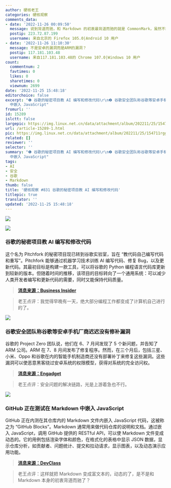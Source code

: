 ```yaml
---
author: 硬核老王
categories: 硬核观察
comments_data:
- date: '2022-11-26 00:09:50'
  message: 说到背道而驰，和 Markdown 的初衷最背道而驰的就是 CommonMark，虽然不能说没有价值，但对 Markdown 用于日常书写的本意是一种误读
  postip: 223.72.87.199
  username: 来自北京的 Firefox 105.0|Android 10 用户
- date: '2022-11-26 11:10:30'
  message: 不是安卓的漏洞而是ARM的漏洞？
  postip: 117.181.103.48
  username: 来自117.181.103.48的 Chrome 107.0|Windows 10 用户
count:
  commentnum: 2
  favtimes: 0
  likes: 0
  sharetimes: 0
  viewnum: 2699
date: '2022-11-25 15:48:18'
editorchoice: false
excerpt: "❶ 谷歌的秘密项目教 AI 编写和修改代码\r\n❷ 谷歌安全团队称谷歌等安卓手机厂商迟迟没有修补漏洞\r\n❸ GitHub 正在测试在 Markdown
  中嵌入 JavaScript"
fromurl: ''
id: 15289
islctt: false
largepic: https://img.linux.net.cn/data/attachment/album/202211/25/154711rggloqhsp2ux2ubl.jpg
url: /article-15289-1.html
pic: https://img.linux.net.cn/data/attachment/album/202211/25/154711rggloqhsp2ux2ubl.jpg.thumb.jpg
related: []
reviewer: ''
selector: ''
summary: "❶ 谷歌的秘密项目教 AI 编写和修改代码\r\n❷ 谷歌安全团队称谷歌等安卓手机厂商迟迟没有修补漏洞\r\n❸ GitHub 正在测试在 Markdown
  中嵌入 JavaScript"
tags:
- AI
- 安全
- 谷歌
- Markdown
thumb: false
title: '硬核观察 #831 谷歌的秘密项目教 AI 编写和修改代码'
titlepic: true
translator: ''
updated: '2022-11-25 15:48:18'
---
```


![](/data/attachment/album/202211/25/154711rggloqhsp2ux2ubl.jpg)


![](/data/attachment/album/202211/25/154720wbcfm6pfsl9slmbd.jpg)


### 谷歌的秘密项目教 AI 编写和修改代码


这个名为 Pitchfork 的秘密项目现已转到谷歌实验室，旨在 “教代码自己编写代码和重写”。Pitchfork 能够通过机器学习技术训练 AI 编写代码、修复 Bug，以及更新代码。其最初目标是构建一款工具，可以将谷歌的 Python 编程语言代码库更新到较新的版本。但随着时间的推移，该项目的目标转向了一个通用系统：可以减少人类开发者编写和更新代码的需要，同时又能保持代码质量。



> 
> **[消息来源：Business Insider](https://www.businessinsider.com/google-ai-write-fix-code-developer-assistance-pitchfork-generative-2022-11)**
> 
> 
> 



> 
> 老王点评：我觉得早晚有一天，绝大部分编程工作都变成了计算机自己进行的了。
> 
> 
> 


![](/data/attachment/album/202211/25/154734teclxl9ufpulooor.jpg)


### 谷歌安全团队称谷歌等安卓手机厂商迟迟没有修补漏洞


谷歌的 Project Zero 团队说，他们在 6、7 月间发现了 5 个新问题，并告知了 ARM 公司。ARM 在 7、8 月间发布了修复程序。然而，在三个月后，包括三星、小米、Oppo 和谷歌在内的智能手机制造商还没有部署补丁来修复这些漏洞。这些漏洞可以使恶意黑客绕过安卓系统的权限模型，获得对系统的完全访问权。



> 
> **[消息来源：Engadget](https://www.engadget.com/best-black-friday-tv-deals-2022-144506723.html)**
> 
> 
> 



> 
> 老王点评：安全问题的解决链路，光是上游着急也不行。
> 
> 
> 


![](/data/attachment/album/202211/25/154754w9mmtt1pr1gqkzr1.jpg)


### GitHub 正在测试在 Markdown 中嵌入 JavaScript


GitHub 正在内测在其仓库内的 Markdown 文件内嵌入 JavaScript 代码，这被称之为 “GitHub Blocks”。Markdown 通常用来做代码仓库的说明和文档。通过嵌入 JavaScript，调用 GitHub 提供的 RESTful API，可以使 Markdown 文件变成动态的。它的用例包括渲染字体和颜色，在格式化的表格中显示 JSON 数据，显示仓库分析，如贡献者、问题统计、提交和拉动请求，显示图表，以及动态演示应用功能。



> 
> **[消息来源：DevClass](https://devclass.com/2022/11/24/github-blocks/)**
> 
> 
> 



> 
> 老王点评：这样就把 Markdown 变成富文本的，动态的了，是不是和 Markdown 本身的初衷背道而驰了？
> 
> 
>